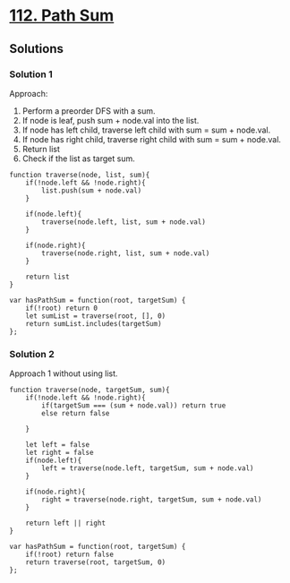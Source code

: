 # [112. Path Sum](https://leetcode.com/problems/path-sum/)

## Solutions

### Solution 1

Approach:
1. Perform a preorder DFS with a sum.
2. If node is leaf, push sum + node.val into the list.
3. If node has left child, traverse left child with sum = sum + node.val.
4. If node has right child, traverse right child with sum = sum + node.val.
5. Return list
6. Check if the list as target sum.

```
function traverse(node, list, sum){
    if(!node.left && !node.right){
        list.push(sum + node.val)
    }
    
    if(node.left){
        traverse(node.left, list, sum + node.val)
    }
    
    if(node.right){
        traverse(node.right, list, sum + node.val)
    }
    
    return list
}

var hasPathSum = function(root, targetSum) {
    if(!root) return 0
    let sumList = traverse(root, [], 0)
    return sumList.includes(targetSum)
};
```

### Solution 2

Approach 1 without using list.

```
function traverse(node, targetSum, sum){
    if(!node.left && !node.right){
        if(targetSum === (sum + node.val)) return true
        else return false
        
    }
    
    let left = false
    let right = false
    if(node.left){
        left = traverse(node.left, targetSum, sum + node.val)
    }
    
    if(node.right){
        right = traverse(node.right, targetSum, sum + node.val)
    }
    
    return left || right
}

var hasPathSum = function(root, targetSum) {
    if(!root) return false
    return traverse(root, targetSum, 0)
};
```
